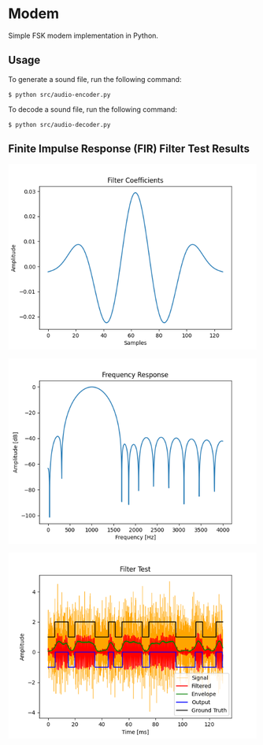 # Modem

Simple FSK modem implementation in Python.

## Usage

To generate a sound file, run the following command:

```
$ python src/audio-encoder.py
```

To decode a sound file, run the following command:

```
$ python src/audio-decoder.py
```

## Finite Impulse Response (FIR) Filter Test Results

![Filter Coefficients](./assets/graph-02-filter-coefficients.png)

![Frequency Response](./assets/graph-01-frequency-response.png)

![Filter Test](./assets/graph-03-filter-test.png)
